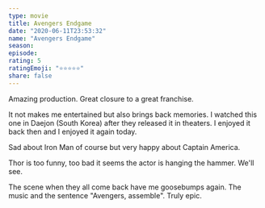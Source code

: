 ```yaml
---
type: movie
title: Avengers Endgame
date: "2020-06-11T23:53:32"
name: "Avengers Endgame"
season:
episode:
rating: 5
ratingEmoji: "⭐️⭐️⭐️⭐️⭐️"
share: false
---
```


Amazing production. Great closure to a great franchise.

It not makes me entertained but also brings back memories. I watched this one in Daejon (South Korea) after they released it in theaters. I enjoyed it back then and I enjoyed it again today.

Sad about Iron Man of course but very happy about Captain America.

Thor is too funny, too bad it seems the actor is hanging the hammer. We'll see.

The scene when they all come back have me goosebumps again. The music and the sentence "Avengers, assemble". Truly epic.
